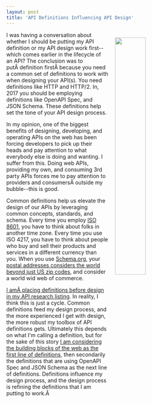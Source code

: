 ```yaml
---
layout: post
title: 'API Definitions Influencing API Design'
---
```

<img src="https://s3.amazonaws.com/kinlane-productions/bw-icons/bw-two-arrows.png" width="40%" align="right" style="padding: 15px;" /><p>I was having a conversation about whether I should be putting my API definition or my API design work first--which comes earlier in the lifecycle of an API? The conclusion was to putÂ definition firstÂ because you need a common set of definitions to work with when designing your API(s). You need definitions like HTTP and HTTP/2. In, 2017 you should be employing definitions like OpenAPI Spec, and JSON Schema. These definitions help set the tone of your API design process.</p>
<p>In my opinion, one of the biggest benefits of designing, developing, and operating APIs on the web has been forcing developers to pick up their heads and pay attention to what everybody else is doing and wanting. I suffer from this. Doing web APIs, providing my own, and consuming 3rd party APIs forces me to pay attention to providers and consumersÂ outside my bubble--this is good.</p>
<p>Common definitions help us elevate the design of our APIs by leveraging common concepts, standards, and schema. Every time you employ <a href="https://en.wikipedia.org/wiki/ISO_8601">ISO 8601</a>, you have to think about folks in another time zone. Every time you use ISO 4217, you have to think about people who buy and sell their products and services in a different currency than you. When you use <a href="http://schema.org/">Schema.org</a>, your <a href="http://schema.org/PostalAddress">postal addresses considers the world beyond just US zip codes,</a> and consider a world wid web of commerce.</p>
<p><a href="http://apievangelist.com">I amÂ placing definitions before design in my API research listing</a>. In reality, I think this is just a cycle. Common definitions feed my design process, and the more experienced I get with design, the more robust my toolbox of API definitions gets. Ultimately this depends on what I'm calling a definition, but for the sake of this story <a href="http://webconcepts.info/">I am considering the building blocks of the web as the first line of definition</a><a href="http://webconcepts.info/">s</a>, then secondarily the definitions that are using OpenAPI Spec and JSON Schema as the next line of definitions. Definitions influence my design process, and the design process is refining the definitions that I am putting to work.Â </p>